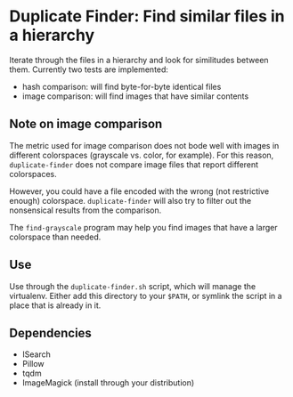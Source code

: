 # Duplicate Finder: Find similar files in a hierarchy

Iterate through the files in a hierarchy and look for similitudes between them.
Currently two tests are implemented:
* hash comparison: will find byte-for-byte identical files
* image comparison: will find images that have similar contents

## Note on image comparison

The metric used for image comparison does not bode well with images in different
colorspaces (grayscale vs. color, for example). For this reason,
`duplicate-finder` does not compare image files that report different
colorspaces.

However, you could have a file encoded with the wrong (not restrictive enough)
colorspace. `duplicate-finder` will also try to filter out the nonsensical
results from the comparison.

The `find-grayscale` program may help you find images that have a larger
colorspace than needed.

## Use

Use through the `duplicate-finder.sh` script, which will manage the virtualenv.
Either add this directory to your `$PATH`, or symlink the script in a place that
is already in it.

## Dependencies

* ISearch
* Pillow
* tqdm
* ImageMagick (install through your distribution)
